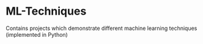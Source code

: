 # ML-Techniques
Contains projects which demonstrate different machine learning techniques (implemented in Python)
